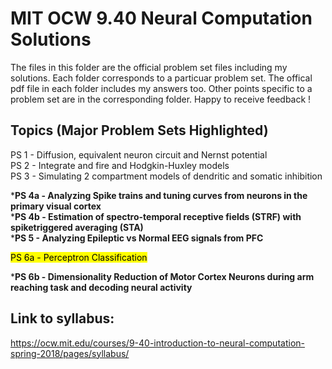 # MIT OCW 9.40 Neural Computation Solutions

The files in this folder are the official problem set files including my solutions. Each folder corresponds to a particuar problem set. The offical pdf file in each folder includes my answers too. Other points specific to a problem set are in the corresponding folder. Happy to receive feedback !

## Topics (Major Problem Sets Highlighted)
PS 1 - Diffusion, equivalent neuron circuit and Nernst potential \
PS 2 - Integrate and fire and Hodgkin-Huxley models \
PS 3 - Simulating 2 compartment models of dendritic and somatic inhibition 

***PS 4a - Analyzing Spike trains and tuning curves from neurons in the primary visual cortex** \
***PS 4b - Estimation of spectro-temporal receptive fields (STRF) with spiketriggered averaging (STA)** \
***PS 5 - Analyzing Epileptic vs Normal EEG signals from PFC** 

<mark>PS 6a - Perceptron Classification </mark>

***PS 6b - Dimensionality Reduction of Motor Cortex Neurons during arm reaching task and decoding neural activity** 

## Link to syllabus:

https://ocw.mit.edu/courses/9-40-introduction-to-neural-computation-spring-2018/pages/syllabus/
